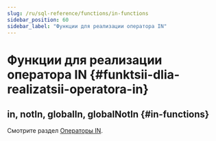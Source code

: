 ```yaml
---
slug: /ru/sql-reference/functions/in-functions
sidebar_position: 60
sidebar_label: "Функции для реализации оператора IN"
---
```


# Функции для реализации оператора IN {#funktsii-dlia-realizatsii-operatora-in}

## in, notIn, globalIn, globalNotIn {#in-functions}

Смотрите раздел [Операторы IN](../operators/in.md#select-in-operators).

